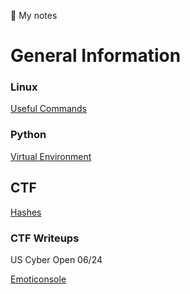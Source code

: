 :page_with_curl: My notes
<h1>General Information</h1>
	<h3>Linux</h3>
	
[Useful Commands](Useful.md)


<h3>Python</h3>

[Virtual Environment](GeneralInfo/Python/venv.md)


<h2>CTF</h2>

[Hashes](CTF/Hashing/Hash.md)

<h3>CTF Writeups</h3>
US Cyber Open 06/24

[Emoticonsole](Upload/WriteUPs/Emoticonsole.md)
